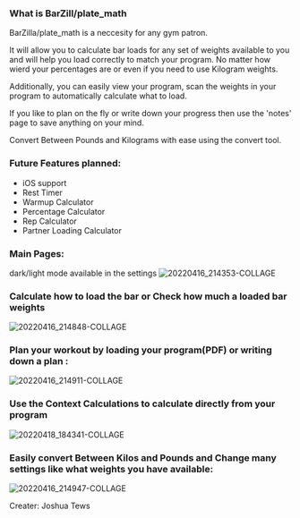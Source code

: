 ### What is BarZill/plate_math
BarZilla/plate_math is a neccesity for any gym patron. 

It will allow you to calculate bar loads for any set of weights available to you and will help you load correctly to match your program. No matter how wierd your percentages are or even if you need to use Kilogram weights.

Additionally, you can easily view your program, scan the weights in your program to automatically calculate what to load.

If you like to plan on the fly or write down your progress then use the 'notes' page to save anything on your mind.

Convert Between Pounds and Kilograms with ease using the convert tool.
### Future Features planned:
+ iOS support
+ Rest Timer
+ Warmup Calculator
+ Percentage Calculator
+ Rep Calculator
+ Partner Loading Calculator
### Main Pages:
dark/light mode available in the settings
![20220416_214353-COLLAGE](https://user-images.githubusercontent.com/10394536/163696722-1bb1d09e-45a1-4516-aafc-000ce59db197.jpg)
### Calculate how to load the bar or Check how much a loaded bar weights
![20220416_214848-COLLAGE](https://user-images.githubusercontent.com/10394536/163696861-286b682c-4649-478f-802a-8e8a83e7dc81.jpg)
### Plan your workout by loading your program(PDF) or writing down a plan :
![20220416_214911-COLLAGE](https://user-images.githubusercontent.com/10394536/163696863-d9b16b14-f58c-42ac-a2c4-b9f9ff8ea6ca.jpg)
### Use the Context Calculations to calculate directly from your program
![20220418_184341-COLLAGE](https://user-images.githubusercontent.com/10394536/163889810-a76b9b53-724b-4602-8ab0-61299f240673.jpg)
### Easily convert Between Kilos and Pounds and Change many settings like what weights you have available:
![20220416_214947-COLLAGE](https://user-images.githubusercontent.com/10394536/163696896-403ae34a-1eda-41e1-a9c2-7915c6826f46.jpg)



Creater: Joshua Tews


